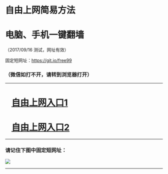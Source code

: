 ﻿# 自由上网简易方法

# 电脑、手机一键翻墙

（2017/09/16 测试，网址有效）

固定短网址：https://git.io/free99

### （微信如打不开，请转到浏览器打开）


***





# &nbsp;&nbsp; <a href="http://ft353829262.fwq-tz1003.online/fwqtz01.html?t=09160017819 " target="_blank">自由上网入口1</a>
# &nbsp;&nbsp; <a href="http://ft2093415611.fwq-tz1004.online/fwqtz02.html?t=091600117265 " target="_blank">自由上网入口2</a>
***

### 请记住下图中固定短网址：

<img src="https://s3-us-west-2.amazonaws.com/fwq-1001/yjfq-20170905okok.png" /> 


***

